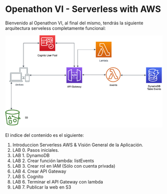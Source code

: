 # Openathon VI - Serverless with AWS

Bienvenido al Openathon VI, al final del mismo, tendrás la siguiente arquitectura serveless completamente funcional:

![](diagram.png)

El indice del contenido es el siguiente:

1. Introduccion Serverless AWS & Visión General de la Aplicación.
2. LAB 0. Pasos iniciales.
3. LAB 1. DynamoDB
4. LAB 2. Crear función lambda: listEvents
5. LAB 3. Crear rol en IAM (Sólo con cuenta privada)
6. LAB 4. Crear API Gateway
7. LAB 5. Cognito
8. LAB 6. Terminar el API Gateway con lambda
9. LAB 7. Publicar la web en S3
